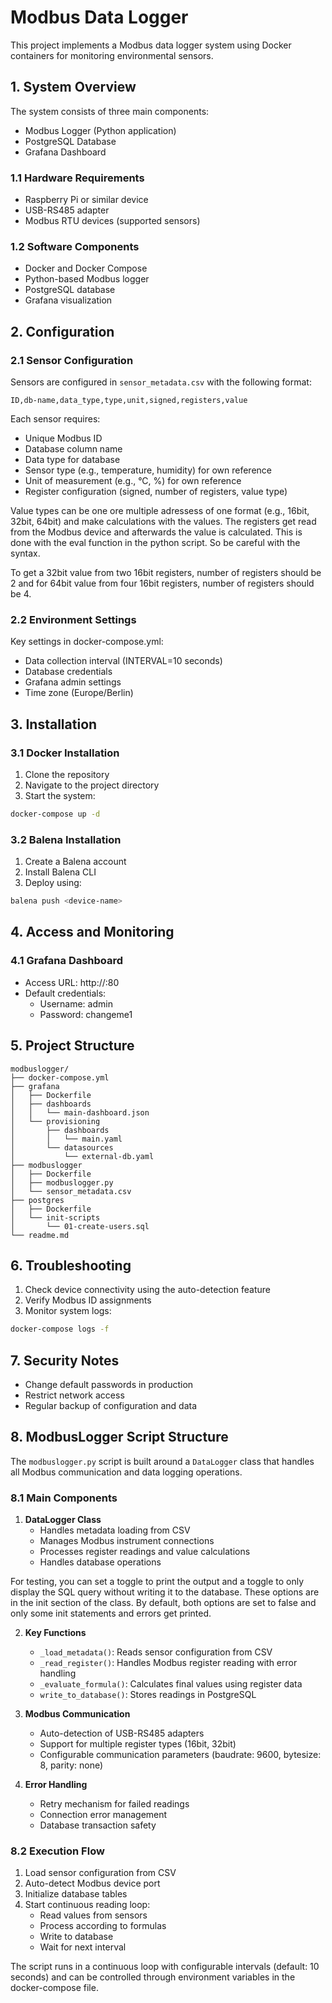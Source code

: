 # Modbus Data Logger

This project implements a Modbus data logger system using Docker containers for monitoring environmental sensors.

## 1. System Overview

The system consists of three main components:
- Modbus Logger (Python application)
- PostgreSQL Database
- Grafana Dashboard

### 1.1 Hardware Requirements
- Raspberry Pi or similar device
- USB-RS485 adapter
- Modbus RTU devices (supported sensors)

### 1.2 Software Components
- Docker and Docker Compose
- Python-based Modbus logger
- PostgreSQL database
- Grafana visualization

## 2. Configuration

### 2.1 Sensor Configuration
Sensors are configured in `sensor_metadata.csv` with the following format:
```csv
ID,db-name,data_type,type,unit,signed,registers,value
```

Each sensor requires:
- Unique Modbus ID
- Database column name
- Data type for database
- Sensor type (e.g., temperature, humidity) for own reference
- Unit of measurement (e.g., °C, %) for own reference
- Register configuration (signed, number of registers, value type)

Value types can be one ore multiple adressess of one format (e.g., 16bit, 32bit, 64bit) and make calculations with the values. The registers get read from the Modbus device and afterwards the value is calculated. This is done with the eval function in the python script. So be careful with the syntax.

To get a 32bit value from two 16bit registers, number of registers should be 2 and for 64bit value from four 16bit registers, number of registers should be 4.

### 2.2 Environment Settings
Key settings in docker-compose.yml:
- Data collection interval (INTERVAL=10 seconds)
- Database credentials
- Grafana admin settings
- Time zone (Europe/Berlin)

## 3. Installation

### 3.1 Docker Installation
1. Clone the repository
2. Navigate to the project directory
3. Start the system:
```bash
docker-compose up -d
```

### 3.2 Balena Installation
1. Create a Balena account
2. Install Balena CLI
3. Deploy using:
```bash
balena push <device-name>
```

## 4. Access and Monitoring

### 4.1 Grafana Dashboard
- Access URL: http://<device-ip>:80
- Default credentials:
  - Username: admin
  - Password: changeme1

## 5. Project Structure
```
modbuslogger/
├── docker-compose.yml
├── grafana
│   ├── Dockerfile
│   ├── dashboards
│   │   └── main-dashboard.json
│   └── provisioning
│       ├── dashboards
│       │   └── main.yaml
│       └── datasources
│           └── external-db.yaml
├── modbuslogger
│   ├── Dockerfile
│   ├── modbuslogger.py
│   └── sensor_metadata.csv
├── postgres
│   ├── Dockerfile
│   └── init-scripts
│       └── 01-create-users.sql
└── readme.md
```


## 6. Troubleshooting

1. Check device connectivity using the auto-detection feature
2. Verify Modbus ID assignments
3. Monitor system logs:
```bash
docker-compose logs -f
```

## 7. Security Notes

- Change default passwords in production
- Restrict network access
- Regular backup of configuration and data

## 8. ModbusLogger Script Structure

The `modbuslogger.py` script is built around a `DataLogger` class that handles all Modbus communication and data logging operations.

### 8.1 Main Components

1. **DataLogger Class**
   - Handles metadata loading from CSV
   - Manages Modbus instrument connections
   - Processes register readings and value calculations
   - Handles database operations

For testing, you can set a toggle to print the output and a toggle to only display the SQL query without writing it to the database. These options are in the init section of the class. By default, both options are set to false and only some init statements and errors get printed.

2. **Key Functions**
   - `_load_metadata()`: Reads sensor configuration from CSV
   - `_read_register()`: Handles Modbus register reading with error handling
   - `_evaluate_formula()`: Calculates final values using register data
   - `write_to_database()`: Stores readings in PostgreSQL

3. **Modbus Communication**
   - Auto-detection of USB-RS485 adapters
   - Support for multiple register types (16bit, 32bit)
   - Configurable communication parameters (baudrate: 9600, bytesize: 8, parity: none)

4. **Error Handling**
   - Retry mechanism for failed readings
   - Connection error management
   - Database transaction safety

### 8.2 Execution Flow

1. Load sensor configuration from CSV
2. Auto-detect Modbus device port
3. Initialize database tables
4. Start continuous reading loop:
   - Read values from sensors
   - Process according to formulas
   - Write to database
   - Wait for next interval

The script runs in a continuous loop with configurable intervals (default: 10 seconds) and can be controlled through environment variables in the docker-compose file.
